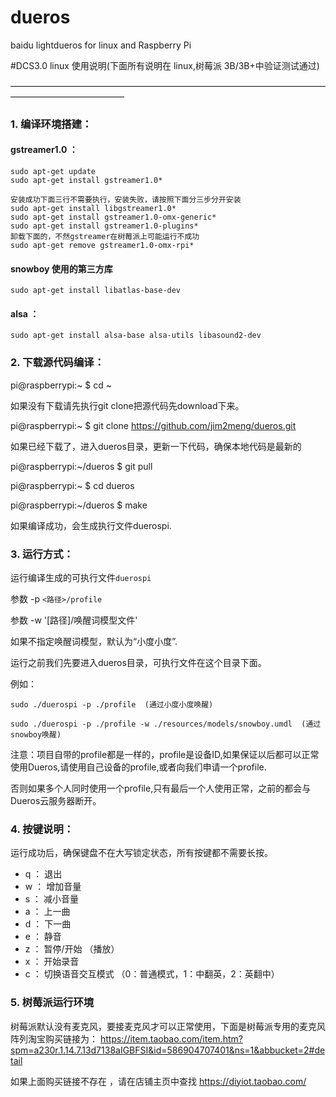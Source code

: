 # dueros
baidu lightdueros for linux and Raspberry Pi 

#DCS3.0 linux 使用说明(下面所有说明在 linux,树莓派 3B/3B+中验证测试通过)

—————————————————————————————————————————————————

### 1. 编译环境搭建：

#### gstreamer1.0 ：
	sudo apt-get update
	sudo apt-get install gstreamer1.0*
	
	安装成功下面三行不需要执行，安装失败，请按照下面分三步分开安装
	sudo apt-get install libgstreamer1.0*
	sudo apt-get install gstreamer1.0-omx-generic*
	sudo apt-get install gstreamer1.0-plugins*
	卸载下面的，不然gstreamer在树莓派上可能运行不成功
	sudo apt-get remove gstreamer1.0-omx-rpi*
#### snowboy 使用的第三方库
	sudo apt-get install libatlas-base-dev
	
#### alsa ：

	sudo apt-get install alsa-base alsa-utils libasound2-dev


### 2. 下载源代码编译：

pi@raspberrypi:~ $ cd ~

如果没有下载请先执行git clone把源代码先download下来。

pi@raspberrypi:~ $ git clone https://github.com/jim2meng/dueros.git

如果已经下载了，进入dueros目录，更新一下代码，确保本地代码是最新的

pi@raspberrypi:~/dueros $ git pull

pi@raspberrypi:~ $ cd dueros

pi@raspberrypi:~/dueros $ make 

如果编译成功，会生成执行文件duerospi.

### 3. 运行方式：

运行编译生成的可执行文件`duerospi` 

参数 -p `<路径>/profile` 

参数 -w '[路径]/唤醒词模型文件' 

如果不指定唤醒词模型，默认为“小度小度”.

运行之前我们先要进入dueros目录，可执行文件在这个目录下面。

例如：

	sudo ./duerospi -p ./profile  (通过小度小度唤醒) 
	
	sudo ./duerospi -p ./profile -w ./resources/models/snowboy.umdl  (通过snowboy唤醒) 

注意：项目自带的profile都是一样的，profile是设备ID,如果保证以后都可以正常使用Dueros,请使用自己设备的profile,或者向我们申请一个profile.

否则如果多个人同时使用一个profile,只有最后一个人使用正常，之前的都会与Dueros云服务器断开。

	
### 4. 按键说明：

运行成功后，确保键盘不在大写锁定状态，所有按键都不需要长按。

 - q ： 退出
 - w ： 增加音量
 - s ： 减小音量
 - a ： 上一曲
 - d ： 下一曲
 - e ： 静音
 - z ： 暂停/开始 （播放）
 - x ： 开始录音
 - c ： 切换语音交互模式 （0：普通模式，1：中翻英，2：英翻中）
  
  ### 5. 树莓派运行环境
  
  树莓派默认没有麦克风，要接麦克风才可以正常使用，下面是树莓派专用的麦克风阵列淘宝购买链接为： 
  https://item.taobao.com/item.htm?spm=a230r.1.14.7.13d7138aIGBFSI&id=586904707401&ns=1&abbucket=2#detail 
 
  如果上面购买链接不存在 ，请在店铺主页中查找 https://diyiot.taobao.com/ 
    
  
